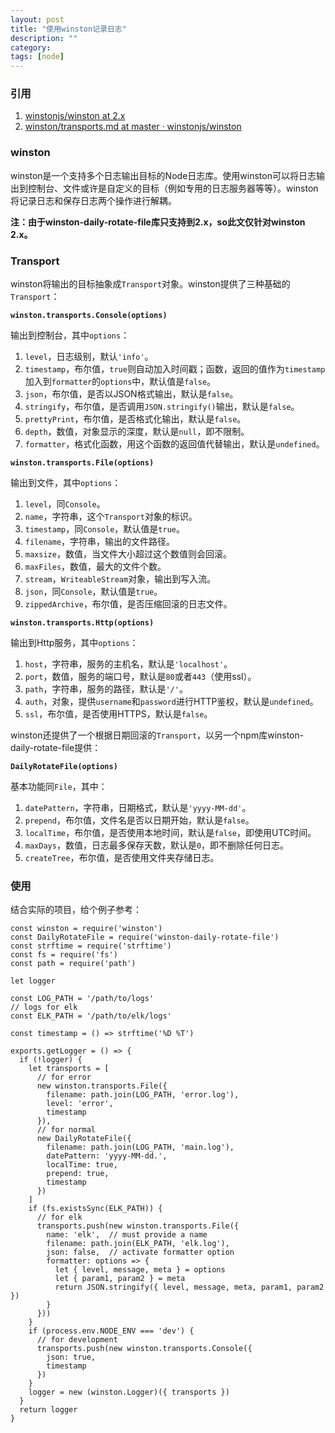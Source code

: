 ```yaml
---
layout: post
title: "使用winston记录日志"
description: ""
category: 
tags: [node]
---
```


### 引用

1. [winstonjs/winston at 2.x](https://github.com/winstonjs/winston/tree/2.x)
2. [winston/transports.md at master · winstonjs/winston](https://github.com/winstonjs/winston/blob/master/docs/transports.md)

### winston

winston是一个支持多个日志输出目标的Node日志库。使用winston可以将日志输出到控制台、文件或许是自定义的目标（例如专用的日志服务器等等）。winston将记录日志和保存日志两个操作进行解耦。

**注：由于winston-daily-rotate-file库只支持到2.x，so此文仅针对winston 2.x。**

### Transport

winston将输出的目标抽象成`Transport`对象。winston提供了三种基础的`Transport`：

**`winston.transports.Console(options)`**

输出到控制台，其中`options`：

1. `level`，日志级别，默认`'info'`。
2. `timestamp`，布尔值，`true`则自动加入时间戳；函数，返回的值作为`timestamp`加入到`formatter`的`options`中，默认值是`false`。
3. `json`，布尔值，是否以JSON格式输出，默认是`false`。
4. `stringify`，布尔值，是否调用`JSON.stringify()`输出，默认是`false`。
5. `prettyPrint`，布尔值，是否格式化输出，默认是`false`。
6. `depth`，数值，对象显示的深度，默认是`null`，即不限制。
7. `formatter`，格式化函数，用这个函数的返回值代替输出，默认是`undefined`。

**`winston.transports.File(options)`**

输出到文件，其中`options`：

1. `level`，同`Console`。
2. `name`，字符串，这个`Transport`对象的标识。
3. `timestamp`，同`Console`，默认值是`true`。
4. `filename`，字符串，输出的文件路径。
5. `maxsize`，数值，当文件大小超过这个数值则会回滚。
6. `maxFiles`，数值，最大的文件个数。
7. `stream`，`WriteableStream`对象，输出到写入流。
8. `json`，同`Console`，默认值是`true`。
9. `zippedArchive`，布尔值，是否压缩回滚的日志文件。

**`winston.transports.Http(options)`**

输出到Http服务，其中`options`：

1. `host`，字符串，服务的主机名，默认是`'localhost'`。
2. `port`，数值，服务的端口号，默认是`80`或者`443`（使用ssl）。
3. `path`，字符串，服务的路径，默认是`'/'`。
4. `auth`，对象，提供`username`和`password`进行HTTP鉴权，默认是`undefined`。
5. `ssl`，布尔值，是否使用HTTPS，默认是`false`。

winston还提供了一个根据日期回滚的`Transport`，以另一个npm库winston-daily-rotate-file提供：

**`DailyRotateFile(options)`**

基本功能同`File`，其中：

1. `datePattern`，字符串，日期格式，默认是`'yyyy-MM-dd'`。
2. `prepend`，布尔值，文件名是否以日期开始，默认是`false`。
3. `localTime`，布尔值，是否使用本地时间，默认是`false`，即使用UTC时间。
4. `maxDays`，数值，日志最多保存天数，默认是`0`，即不删除任何日志。
5. `createTree`，布尔值，是否使用文件夹存储日志。

### 使用

结合实际的项目，给个例子参考：

    const winston = require('winston')
    const DailyRotateFile = require('winston-daily-rotate-file')
    const strftime = require('strftime')
    const fs = require('fs')
    const path = require('path')

    let logger

    const LOG_PATH = '/path/to/logs'
    // logs for elk
    const ELK_PATH = '/path/to/elk/logs'

    const timestamp = () => strftime('%D %T')

    exports.getLogger = () => {
      if (!logger) {
        let transports = [
          // for error
          new winston.transports.File({
            filename: path.join(LOG_PATH, 'error.log'),
            level: 'error',
            timestamp
          }),
          // for normal
          new DailyRotateFile({
            filename: path.join(LOG_PATH, 'main.log'),
            datePattern: 'yyyy-MM-dd.',
            localTime: true,
            prepend: true,
            timestamp
          })
        ]
        if (fs.existsSync(ELK_PATH)) {
          // for elk
          transports.push(new winston.transports.File({
            name: 'elk',  // must provide a name
            filename: path.join(ELK_PATH, 'elk.log'),
            json: false,  // activate formatter option
            formatter: options => {
              let { level, message, meta } = options
              let { param1, param2 } = meta
              return JSON.stringify({ level, message, meta, param1, param2 })
            }
          }))
        }
        if (process.env.NODE_ENV === 'dev') {
          // for development
          transports.push(new winston.transports.Console({
            json: true,
            timestamp
          })
        }
        logger = new (winston.Logger)({ transports })
      }
      return logger
    }
